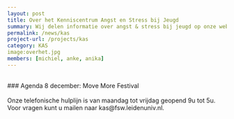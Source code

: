 ```yaml
---
layout: post
title: Over het Kenniscentrum Angst en Stress bij Jeugd
summary: Wij delen informatie over angst & stress bij jeugd op onze website en door middel van presentaties en workshops voor scholen en trainingen voor leerlingen.
permalink: /news/kas
project-url: /projects/kas
category: KAS
image:overhet.jpg
members: [michiel, anke, anika]
---
```



<br>
### Agenda
8 december: Move More Festival 
<br>
<br>
Onze telefonische hulplijn is van maandag tot vrijdag geopend 9u tot 5u.
<br>
Voor vragen kunt u mailen naar kas@fsw.leidenuniv.nl.




